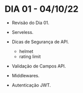 # DIA 01 - 04/10/22

- Revisão do Dia 01.

- Serveless.
- Dicas de Segurança de API.
  - helmet
  - rating limit
- Validação de Campos API.
- Middlewares.
- Autenticação JWT.
